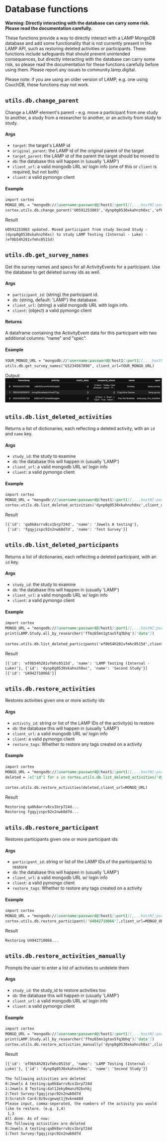 # Database functions

**Warning: Directly interacting with the database can carry some risk. Please read the documentation carefully.**

These functions provide a way to directly interact with a LAMP MongoDB database and add some functionality that is not currently present in the LAMP API, such as restoring deleted activities or participants. These functions include safeguards that should prevent unintended consequences, but directly interacting with the database can carry some risk, so please read the documentation for these functions carefully before using them. Please report any issues to community.lamp.digital.

Please note: if you are using an older version of LAMP, e.g. one using CouchDB, these functions may not work.

## `utils.db.change_parent`
Change a LAMP element's parent - e.g. move a participant from one study to another, a study from a researcher to another, or an activity from study to study.

#### Args

- `target`: the target's LAMP id
- `original_parent`: the LAMP id of the original parent of the target
- `target_parent`: the LAMP id of the parent the target should be moved to
- `db`: the database this will happen in (usually 'LAMP')
- `client_url`: a valid mongodb URL w/ login info (one of this or `client` is required, but not both)
- `client`: a valid pymongo client

#### Example
```markdown
import cortex
MONGO_URL = "mongodb://[username:password@]host1[:port1][,...hostN[:portN]][/[defaultauthdb][?options]]"
cortex.utils.db.change_parent('U0591253803','dynp0g0530xkahnzh0xc','ef0b54h281vfmhc0515d',client_url=MONGO_URL)
```
Result
```
U0591253803 updated. Moved participant from study Second Study - (dynp0g0530xkahnzh0xc) to study LAMP Testing (Internal - Luke) - (ef0b54h281vfmhc0515d)
```

## `utils.db.get_survey_names`
Get the survey names and specs for all ActivityEvents for a participant. Use the database to get deleted survey ids as well.

#### Args

- `participant_id`: (string) the participant id.
- `db`: (string, default: 'LAMP') the database.
- `client_url`: (string) a valid mongodb URL with login info.
- `client`: (object) a valid pymongo client

#### Returns
A dataframe containing the ActivityEvent data for this participant with two additional columns: "name" and "spec".

#### Example

```markdown
YOUR_MONGO_URL = "mongodb://[username:password@]host1[:port1][,...hostN[:portN]][/[defaultauthdb][?options]]"
utils.db.get_survey_names("U1234567890", client_url=YOUR_MONGO_URL)
```
Output:
![](assets/db_activity_names.png)

## `utils.db.list_deleted_activities`
Returns a list of dictionaries, each reflecting a deleted activity, with an `id` and `name` key.
#### Args

- `study_id`: the study to examine
- `db`: the database this will happen in (usually 'LAMP')
- `client_url`: a valid mongodb URL w/ login info
- `client`: a valid pymongo client

#### Example
```markdown
import cortex
MONGO_URL = "mongodb://[username:password@]host1[:port1][,...hostN[:portN]][/[defaultauthdb][?options]]"
cortex.utils.db.list_deleted_activities('dynp0g0530xkahnzh0xc',client_url=MONGO_URL)
```
Result
```
[{'id': 'qa0k8arrv8cx1brp724d', 'name': 'Jewels A testing'},
 {'id': 'fgqyjzspc92n2nwb8d7d', 'name': 'Test Survey'}]
```

## `utils.db.list_deleted_participants`
Returns a list of dictionaries, each reflecting a deleted participant, with an `id` key.
#### Args

- `study_id`: the study to examine
- `db`: the database this will happen in (usually 'LAMP')
- `client_url`: a valid mongodb URL w/ login info
- `client`: a valid pymongo client

#### Example
```markdown
import cortex
MONGO_URL = "mongodb://[username:password@]host1[:port1][,...hostN[:portN]][/[defaultauthdb][?options]]"
print(LAMP.Study.all_by_researcher('ffmz65mn1gtav5fq3bhq')['data'])

cortex.utils.db.list_deleted_participants('ef0b54h281vfmhc0515d',client_url=MONGO_URL)
```
Result
```
[{'id': 'ef0b54h281vfmhc0515d', 'name': 'LAMP Testing (Internal - Luke)'}, {'id': 'dynp0g0530xkahnzh0xc', 'name': 'Second Study'}]
[{'id': 'U4942710066'}]
```

## `utils.db.restore_activities`
Restores activities given one or more activity ids
#### Args

- `activity_id`: string or list of the LAMP IDs of the activity(s) to restore
- `db`: the database this will happen in (usually 'LAMP')
- `client_url`: a valid mongodb URL w/ login info
- `client`: a valid pymongo client
- `restore_tags`: Whether to restore any tags created on a activity

#### Example
```markdown
import cortex
MONGO_URL = "mongodb://[username:password@]host1[:port1][,...hostN[:portN]][/[defaultauthdb][?options]]"
deleted = [x['id'] for x in cortex.utils.db.list_deleted_activities('dynp0g0530xkahnzh0xc',client_url=MONGO_URL)]

cortex.utils.db.restore_activities(deleted,client_url=MONGO_URL)
```
Result
```
Restoring qa0k8arrv8cx1brp724d...
Restoring fgqyjzspc92n2nwb8d7d...
```


## `utils.db.restore_participant`
Restores participants given one or more participant ids
#### Args

- `participant_id`: string or list of the LAMP IDs of the participant(s) to restore
- `db`: the database this will happen in (usually 'LAMP')
- `client_url`: a valid mongodb URL w/ login info
- `client`: a valid pymongo client
- `restore_tags`: Whether to restore any tags created on a activity

#### Example
```markdown
import cortex
MONGO_URL = "mongodb://[username:password@]host1[:port1][,...hostN[:portN]][/[defaultauthdb][?options]]"
cortex.utils.db.restore_participant(['U4942710066'],client_url=MONGO_URL)
```
Result
```
Restoring U4942710066...
```

## `utils.db.restore_activities_manually`
Prompts the user to enter a list of activities to undelete them

#### Args

- `study_id`: the study_id to restore activities too
- `db`: the database this will happen in (usually 'LAMP')
- `client_url`: a valid mongodb URL w/ login info
- `client`: a valid pymongo client

#### Example
```markdown
import cortex
MONGO_URL = "mongodb://[username:password@]host1[:port1][,...hostN[:portN]][/[defaultauthdb][?options]]"
print(LAMP.Study.all_by_researcher('ffmz65mn1gtav5fq3bhq')['data'])
cortex.utils.db.restore_activities_manually('dynp0g0530xkahnzh0xc',client_url=MONGO_URL)
```
Result
```
[{'id': 'ef0b54h281vfmhc0515d', 'name': 'LAMP Testing (Internal - Luke)'}, {'id': 'dynp0g0530xkahnzh0xc', 'name': 'Second Study'}]

The following activities are deleted
0:Jewels A testing:qa0k8arrv8cx1brp724d
1:Jewels B Testing:4at12eky0manz92bvhbj
2:Test Survey:fgqyjzspc92n2nwb8d7d
3:Scratch Card:8z9vcgewqt1j9vknm48d
Please input, comma-seperated, the numbers of the activity you would like to restore. (e.g. 1,4)
 1,3
All done. As of now:
The following activities are deleted
0:Jewels A testing:qa0k8arrv8cx1brp724d
1:Test Survey:fgqyjzspc92n2nwb8d7d
```
